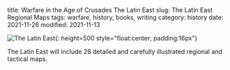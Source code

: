 title: Warfare in the Age of Crusades The Latin East
slug: The Latin East Regional Maps
tags: warfare, history, books, writing
category: history
date: 2021-11-26
modified: 2021-11-13

![The Latin East]({static}/images/universe/IMG_2693.jpeg){: height=500 style="float:center; padding:16px"}

The Latin East will include 26 detailed and carefully illustrated regional and tactical maps.
